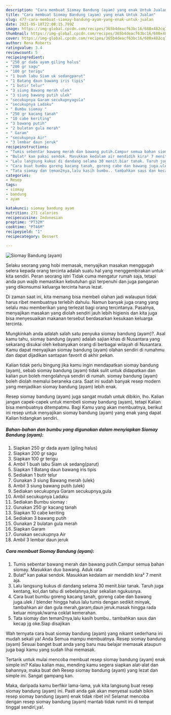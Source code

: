 ```yaml
---
description: "Cara membuat Siomay Bandung (ayam) yang enak Untuk Jualan"
title: "Cara membuat Siomay Bandung (ayam) yang enak Untuk Jualan"
slug: 477-cara-membuat-siomay-bandung-ayam-yang-enak-untuk-jualan
date: 2021-05-18T22:08:15.799Z
image: https://img-global.cpcdn.com/recipes/365b4deacf63bc16/680x482cq70/siomay-bandung-ayam-foto-resep-utama.jpg
thumbnail: https://img-global.cpcdn.com/recipes/365b4deacf63bc16/680x482cq70/siomay-bandung-ayam-foto-resep-utama.jpg
cover: https://img-global.cpcdn.com/recipes/365b4deacf63bc16/680x482cq70/siomay-bandung-ayam-foto-resep-utama.jpg
author: Rena Roberts
ratingvalue: 3.4
reviewcount: 5
recipeingredient:
- "250 gr dada ayam giling halus"
- "200 gr sagu"
- "100 gr terigu"
- "1 buah labu Siam uk sedangparut"
- "1 Batang daun bawang iris tipis"
- "1 butir telur"
- "3 siung Bawang merah ulek"
- "3 siung bawang putih ulek"
- "secukupnya Garam secukupnyagula"
- "secukupnya Ladaku"
- " Bumbu siomay "
- "250 gr kacang tanah"
- "10 cabe keriting"
- "3 bawang putih"
- "2 bulatan gula merah"
- " Garam"
- "secukupnya Air"
- "3 lembar daun jeruk"
recipeinstructions:
- "Tumis sebentar bawang merah dan bawang putih.Campur semua bahan siomay. Masukkan duo bawang. Aduk rata"
- "Bulat² kan pakai sendok. Masukkan kedalam air mendidih kira² 7 menit aja."
- "Lalu langsung kukus di dandang selama 30 menit.biar tanak. Taruh juga kentang, kol,dan tahu di sebelahnya,biar sekalian ngukusnya."
- "Cara buat bumbu goreng kacang tanah, goreng cabe dan bawang juga.ulek / blender hingga halus lalu tumis dengan sedikit minyak, tambahkan air dan gula merah,garam,daun jeruk.masak hingga rada keluar minyak/warna coklat kemerahan."
- "Tata siomay dan teman2nya,lalu kasih bumbu.. tambahkan saus dan kecap jg oke.Siap disajikan"
categories:
- Resep
tags:
- siomay
- bandung
- ayam

katakunci: siomay bandung ayam 
nutrition: 271 calories
recipecuisine: Indonesian
preptime: "PT32M"
cooktime: "PT46M"
recipeyield: "1"
recipecategory: Dessert

---
```



![Siomay Bandung (ayam)](https://img-global.cpcdn.com/recipes/365b4deacf63bc16/680x482cq70/siomay-bandung-ayam-foto-resep-utama.jpg)

Selaku seorang yang hobi memasak, menyajikan masakan menggugah selera kepada orang tercinta adalah suatu hal yang menggembirakan untuk kita sendiri. Peran seorang istri Tidak cuma mengatur rumah saja, tetapi anda pun wajib memastikan kebutuhan gizi terpenuhi dan juga panganan yang dikonsumsi keluarga tercinta harus lezat.

Di zaman  saat ini, kita memang bisa membeli olahan jadi walaupun tidak harus ribet membuatnya terlebih dahulu. Namun banyak juga orang yang selalu mau memberikan yang terlezat bagi orang tercintanya. Pasalnya, menyajikan masakan yang diolah sendiri jauh lebih higienis dan kita juga bisa menyesuaikan makanan tersebut berdasarkan kesukaan keluarga tercinta. 



Mungkinkah anda adalah salah satu penyuka siomay bandung (ayam)?. Asal kamu tahu, siomay bandung (ayam) adalah sajian khas di Nusantara yang sekarang disukai oleh kebanyakan orang di berbagai wilayah di Nusantara. Kamu dapat menyajikan siomay bandung (ayam) olahan sendiri di rumahmu dan dapat dijadikan santapan favorit di akhir pekan.

Kalian tidak perlu bingung jika kamu ingin mendapatkan siomay bandung (ayam), sebab siomay bandung (ayam) tidak sulit untuk didapatkan dan kalian pun boleh mengolahnya sendiri di rumah. siomay bandung (ayam) boleh diolah memalui beraneka cara. Saat ini sudah banyak resep modern yang menjadikan siomay bandung (ayam) lebih enak.

Resep siomay bandung (ayam) juga sangat mudah untuk dibikin, lho. Kalian jangan capek-capek untuk membeli siomay bandung (ayam), tetapi Kalian bisa membuatnya ditempatmu. Bagi Kamu yang akan membuatnya, berikut ini resep untuk menyajikan siomay bandung (ayam) yang enak yang dapat Kalian hidangkan sendiri.

<!--inarticleads1-->

##### Bahan-bahan dan bumbu yang digunakan dalam menyiapkan Siomay Bandung (ayam):

1. Siapkan 250 gr dada ayam (giling halus)
1. Siapkan 200 gr sagu
1. Siapkan 100 gr terigu
1. Ambil 1 buah labu Siam uk sedang(parut)
1. Siapkan 1 Batang daun bawang iris tipis
1. Sediakan 1 butir telur
1. Gunakan 3 siung Bawang merah (ulek)
1. Ambil 3 siung bawang putih (ulek)
1. Sediakan secukupnya Garam secukupnya,gula
1. Ambil secukupnya Ladaku
1. Sediakan  Bumbu siomay :
1. Gunakan 250 gr kacang tanah
1. Siapkan 10 cabe keriting
1. Sediakan 3 bawang putih
1. Gunakan 2 bulatan gula merah
1. Siapkan  Garam
1. Gunakan secukupnya Air
1. Ambil 3 lembar daun jeruk




<!--inarticleads2-->

##### Cara membuat Siomay Bandung (ayam):

1. Tumis sebentar bawang merah dan bawang putih.Campur semua bahan siomay. Masukkan duo bawang. Aduk rata
1. Bulat² kan pakai sendok. Masukkan kedalam air mendidih kira² 7 menit aja.
1. Lalu langsung kukus di dandang selama 30 menit.biar tanak. Taruh juga kentang, kol,dan tahu di sebelahnya,biar sekalian ngukusnya.
1. Cara buat bumbu goreng kacang tanah, goreng cabe dan bawang juga.ulek / blender hingga halus lalu tumis dengan sedikit minyak, tambahkan air dan gula merah,garam,daun jeruk.masak hingga rada keluar minyak/warna coklat kemerahan.
1. Tata siomay dan teman2nya,lalu kasih bumbu.. tambahkan saus dan kecap jg oke.Siap disajikan




Wah ternyata cara buat siomay bandung (ayam) yang nikamt sederhana ini mudah sekali ya! Anda Semua mampu membuatnya. Resep siomay bandung (ayam) Sesuai banget buat anda yang baru mau belajar memasak ataupun juga bagi kamu yang sudah lihai memasak.

Tertarik untuk mulai mencoba membuat resep siomay bandung (ayam) enak simple ini? Kalau kalian mau, mending kamu segera siapkan alat-alat dan bahannya, maka buat deh Resep siomay bandung (ayam) yang lezat dan simple ini. Sangat gampang kan. 

Maka, daripada kamu berfikir lama-lama, yuk kita langsung buat resep siomay bandung (ayam) ini. Pasti anda gak akan menyesal sudah bikin resep siomay bandung (ayam) enak tidak ribet ini! Selamat mencoba dengan resep siomay bandung (ayam) mantab tidak rumit ini di tempat tinggal sendiri,ya!.

